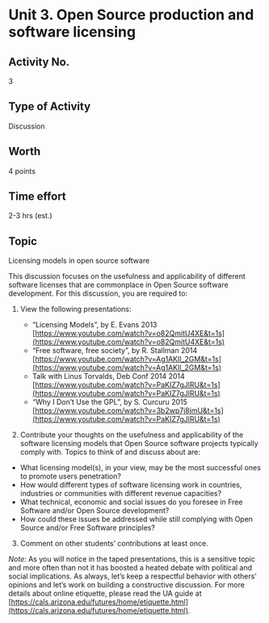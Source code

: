 # Unit 3. Open Source production and software licensing
## Activity No. 
3
## Type of Activity 
Discussion
## Worth 
4 points
## Time effort 
2-3 hrs (est.)
## Topic 
Licensing models in open source software

This discussion focuses on the usefulness and applicability of different software licenses that are
commonplace in Open Source software development.
For this discussion, you are required to:

1. View the following presentations:
   - “Licensing Models”, by E. Evans 2013 [https://www.youtube.com/watch?v=o82QmitU4XE&t=1s](https://www.youtube.com/watch?v=o82QmitU4XE&t=1s)
   - “Free software, free society”, by R. Stallman 2014 [https://www.youtube.com/watch?v=Ag1AKIl_2GM&t=1s](https://www.youtube.com/watch?v=Ag1AKIl_2GM&t=1s)
   - Talk with Linus Torvalds, Deb Conf 2014 2014 [https://www.youtube.com/watch?v=PaKIZ7gJlRU&t=1s](https://www.youtube.com/watch?v=PaKIZ7gJlRU&t=1s)
   - “Why I Don’t Use the GPL”, by S. Curcuru 2015 [https://www.youtube.com/watch?v=3b2wp7j8jmU&t=1s](https://www.youtube.com/watch?v=PaKIZ7gJlRU&t=1s)

2. Contribute your thoughts on the usefulness and applicability of the software licensing models that
Open Source software projects typically comply with. Topics to think of and discuss about are:
- What licensing model(s), in your view, may be the most successful ones to promote users
penetration?
- How would different types of software licensing work in countries, industries or
communities with different revenue capacities?
- What technical, economic and social issues do you foresee in Free Software and/or Open
Source development?
- How could these issues be addressed while still complying with Open Source and/or Free
Software principles?
3. Comment on other students’ contributions at least once.

*Note:* As you will notice in the taped presentations, this is a sensitive topic and more often than not it has
boosted a heated debate with political and social implications. As always, let’s keep a respectful behavior
with others’ opinions and let’s work on building a constructive discussion. For more details about online
etiquette, please read the UA guide at [https://cals.arizona.edu/futures/home/etiquette.html](https://cals.arizona.edu/futures/home/etiquette.html).
